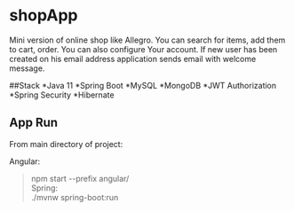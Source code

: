 # shopApp
Mini version of online shop like Allegro. You can search for items, add them to cart, order.
You can also configure Your account. If new user has been created
on his email address application sends email with welcome message.

##Stack
*Java 11
*Spring Boot
*MySQL
*MongoDB
*JWT Authorization
*Spring Security
*Hibernate

## App Run
From main directory of project:

Angular:  
> npm start --prefix angular/  
Spring:  
> ./mvnw spring-boot:run
